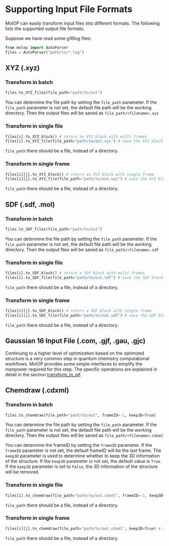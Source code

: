 <!--
 * @Author: TMJ
 * @Date: 2024-02-02 10:43:56
 * @LastEditors: TMJ
 * @LastEditTime: 2024-02-08 20:01:51
 * @Description: 请填写简介
-->
# Supporting Input File Formats
MolOP can easily transform input files into different formats. The following lists the supported output file formats.

Suppose we have read some g16log files:
```python
from molop import AutoParser
files = AutoParser("path/to/*.log")
```

## XYZ (.xyz) 

### Transform in batch

```python
files.to_XYZ_files(file_path="path/to/out")
```
You can determine the file path by setting the `file_path` parameter. If the `file_path` parameter is not set, the default file path will be the working directory. Then the output files will be saved as `file_path/<filename>.xyz`

### Transform in single file

```python
files[i].to_XYZ_block() # return an XYZ block with multi frames
files[i].to_XYZ_file(file_path="path/to/out.xyz") # save the XYZ block with multi frames to file
```
`file_path` there should be a file, instead of a directory.

### Transform in single frame

```python
files[i][j].to_XYZ_block() # return an XYZ block with single frame
files[i][j].to_XYZ_file(file_path="path/to/out.xyz") # save the XYZ block with single frame to file
```
`file_path` there should be a file, instead of a directory.


## SDF (.sdf, .mol)

### Transform in batch

```python
files.to_SDF_files(file_path="path/to/out")
```
You can determine the file path by setting the `file_path` parameter. If the `file_path` parameter is not set, the default file path will be the working directory. Then the output files will be saved as `file_path/<filename>.sdf`

### Transform in single file

```python
files[i].to_SDF_block() # return a SDf block with multi frames
files[i].to_SDF_file(file_path="path/to/out.sdf") # save the SDF block with multi frames to file
```
`file_path` there should be a file, instead of a directory.

### Transform in single frame

```python
files[i][j].to_SDF_block() # return a SDF block with single frame
files[i][j].to_SDF_file(file_path="path/to/out.sdf") # save the SDF block with single frame to file
```
`file_path` there should be a file, instead of a directory.

## Gaussian 16 Input File (.com, .gjf, .gau, .gjc)

Continuing to a higher level of optimization based on the optimized structure is a very common step in quantum chemistry computational workflows. MolOP provides some simple interfaces to simplify the manpower required for this step. The specific operations are explained in detail in the section [transform_in_gjf](transform_in_gjf.ipynb).

## Chemdraw (.cdxml)

### Transform in batch

```python
files.to_chemdraw(file_path="path/to/out", frameID=-1, keep3D=True)
```
You can determine the file path by setting the `file_path` parameter. If the `file_path` parameter is not set, the default file path will be the working directory. Then the output files will be saved as `file_path/<filename>.cdxml`

You can determine the frameID by setting the `frameID` parameter. If the `frameID` parameter is not set, the default frameID will be the last frame. The `keep3D` parameter is used to determine whether to keep the 3D information of the structure. If the `keep3D` parameter is not set, the default value is `True`. If the `keep3D` parameter is set to `False`, the 3D information of the structure will be removed.

### Transform in single file

```python
files[i].to_chemdraw(file_path="path/to/out.cdxml", frameID=-1, keep3D=True) # save the specific frame to cdxml file
```
`file_path` there should be a file, instead of a directory.

### Transform in single frame

```python
files[i][j].to_chemdraw(file_path="path/to/out.cdxml", keep3D=True) # save the specific frame to cdxml file
```
`file_path` there should be a file, instead of a directory.